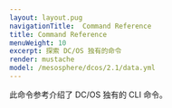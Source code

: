 ```yaml
---
layout: layout.pug
navigationTitle:  Command Reference
title: Command Reference
menuWeight: 10
excerpt: 探索 DC/OS 独有的命令
render: mustache
model: /mesosphere/dcos/2.1/data.yml
---
```


此命令参考介绍了 DC/OS 独有的 CLI 命令。
